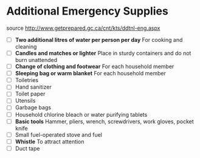 
# Additional Emergency Supplies

source http://www.getprepared.gc.ca/cnt/kts/ddtnl-eng.aspx

- [ ] **Two additional litres of water per person per day** For cooking and cleaning
- [ ] **Candles and matches or lighter** Place in sturdy containers and do not burn unattended
- [ ] **Change of clothing and footwear** For each household member
- [ ] **Sleeping bag or warm blanket** For each household member
- [ ] Toiletries
- [ ] Hand sanitizer
- [ ] Toilet paper
- [ ] Utensils
- [ ] Garbage bags
- [ ] Household chlorine bleach or water purifying tablets
- [ ] **Basic tools** Hammer, pliers, wrench, screwdrivers, work gloves, pocket knife
- [ ] Small fuel-operated stove and fuel
- [ ] **Whistle** To attract attention
- [ ] Duct tape
